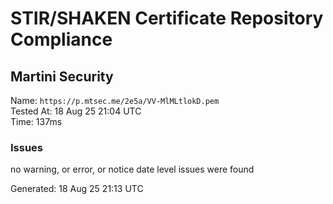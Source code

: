 # STIR/SHAKEN Certificate Repository Compliance

## Martini Security

Name: `https://p.mtsec.me/2e5a/VV-MlMLtlokD.pem`\
Tested At: 18 Aug 25 21:04 UTC\
Time: 137ms

### Issues

no warning, or error, or notice date level issues were found

Generated: 18 Aug 25 21:13 UTC